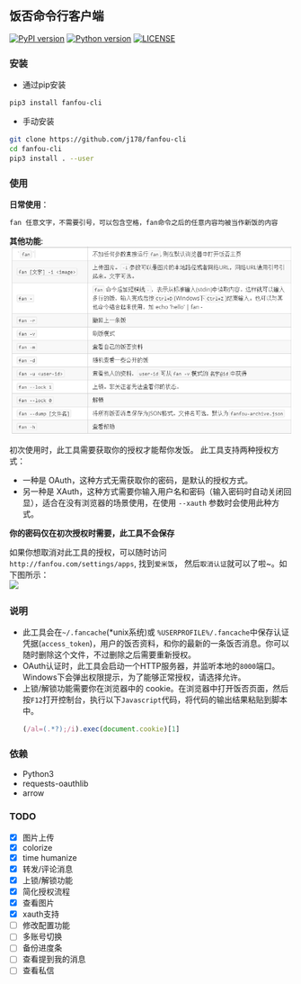 ## 饭否命令行客户端

[![PyPI version](https://badge.fury.io/py/fanfou-cli.svg)](https://badge.fury.io/py/fanfou-cli)
[![Python version](https://img.shields.io/badge/python-3.5-blue.svg)](https://img.shields.io/badge/python-3.5-blue.svg)
[![LICENSE](https://img.shields.io/badge/license-MIT-blue.svg)](https://img.shields.io/badge/license-MIT-blue.svg)

### 安装
- 通过pip安装
```sh
pip3 install fanfou-cli
```
- 手动安装
```sh
git clone https://github.com/j178/fanfou-cli
cd fanfou-cli
pip3 install . --user
```

### 使用

**日常使用**：

```sh
fan 任意文字，不需要引号，可以包含空格，fan命令之后的任意内容均被当作新饭的内容
```

**其他功能**:  
![](_images/5.png)

初次使用时，此工具需要获取你的授权才能帮你发饭。
此工具支持两种授权方式：
- 一种是 OAuth，这种方式无需获取你的密码，是默认的授权方式。  
- 另一种是 XAuth，这种方式需要你输入用户名和密码（输入密码时自动关闭回显），适合在没有浏览器的场景使用，在使用 `--xauth` 参数时会使用此种方式。

**你的密码仅在初次授权时需要，此工具不会保存**

如果你想取消对此工具的授权，可以随时访问 `http://fanfou.com/settings/apps`, 找到`爱米饭`， 然后`取消认证`就可以了啦~。如下图所示：  
![](_images/2.png)


### 说明
- 此工具会在`~/.fancache`(*unix系统)或 `%USERPROFILE%/.fancache`中保存认证凭据(`access_token`)，用户的饭否资料，和你的最新的一条饭否消息。你可以随时删除这个文件，不过删除之后需要重新授权。
- OAuth认证时，此工具会启动一个HTTP服务器，并监听本地的`8000`端口。Windows下会弹出权限提示，为了能够正常授权，请选择允许。
- 上锁/解锁功能需要你在浏览器中的 cookie。在浏览器中打开饭否页面，然后按`F12`打开控制台，执行以下`Javascript`代码，将代码的输出结果粘贴到脚本中。
    ```javascript
    (/al=(.*?);/i).exec(document.cookie)[1]
    ```

### 依赖
- Python3
- requests-oauthlib
- arrow

### TODO
- [x] 图片上传
- [x] colorize
- [x] time humanize
- [x] 转发/评论消息
- [x] 上锁/解锁功能
- [x] 简化授权流程
- [x] 查看图片
- [x] xauth支持
- [ ] 修改配置功能
- [ ] 多账号切换
- [ ] 备份进度条
- [ ] 查看提到我的消息
- [ ] 查看私信

